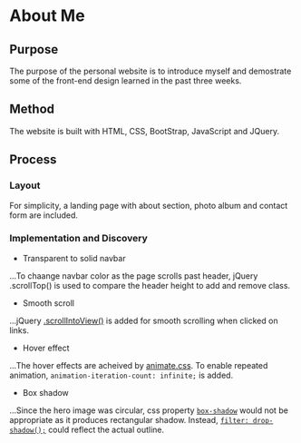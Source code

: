 # About Me

## Purpose
The purpose of the personal website is to introduce myself and demostrate some of the front-end design learned in the past three weeks.

## Method
  The website is built with HTML, CSS, BootStrap, JavaScript and JQuery. 

## Process

### Layout
  For simplicity, a landing page with about section, photo album and contact form are included.
  
### Implementation and Discovery
* Transparent to solid navbar

...To chaange navbar color as the page scrolls past header, jQuery .scrollTop() is used to compare the header height to add and remove class.

* Smooth scroll

...jQuery [.scrollIntoView()](https://developer.mozilla.org/en-US/docs/Web/API/Element/scrollIntoView) is added for smooth scrolling when clicked on links.

* Hover effect

...The hover effects are acheived by [animate.css](https://daneden.github.io/animate.css/).
To enable repeated animation, `animation-iteration-count: infinite;` is added.

* Box shadow

...Since the hero image was circular, css property [`box-shadow`](http://thenewcode.com/598/boxshadow-property-vs-dropshadow-filter-a-complete-comparison) would not be appropriate as it produces rectangular shadow. Instead, [`filter: drop-shadow();`](https://developer.mozilla.org/en-US/docs/Web/CSS/filter#drop-shadow()) could reflect the actual outline.

